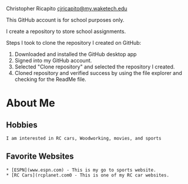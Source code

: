 Christopher Ricapito		cjricapito@my.waketech.edu

This GitHub account is for school purposes only.

I create a repository to store school assignments.

Steps I took to clone the repository I created on GitHub:

1. Downloaded and installed the GitHub desktop app
2. Signed into my GitHub account.
3. Selected "Clone repository" and selected the repository I created.
4. Cloned repository and verified success by using the file explorer and checking for the ReadMe file.

# About Me
## Hobbies
	I am interested in RC cars, Woodworking, movies, and sports
## Favorite Websites
	* [ESPN](www.espn.com) - This is my go to sports website.
	* [RC Cars](rcplanet.com0 - This is one of my RC car websites.
